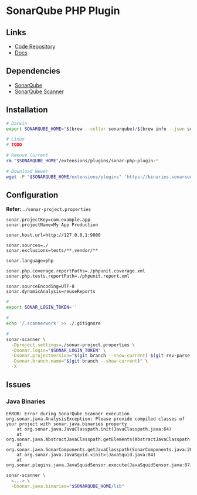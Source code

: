 # SonarQube PHP Plugin

<!--
https://github.com/ivan-berezhnov/symfony_3/blob/master/sonar-project.properties

https://github.com/curlybracket-nl/sonarqube-scanner
https://blog.e-zest.com/how-to-test-php-code-quality-using-sonarqube
https://stackoverflow.com/questions/45421333/jenkins-pipeline-job-build
https://pt.slideshare.net/up1/03-sonar

https://www.youtube.com/watch?v=7xjgDPzl128
https://phpmetrics.org/
https://blog.setapp.pl/gitlab-integration-tutorial/
https://blog.setapp.pl/how-to-use-sonarscanner/
https://www.8ym8.com/340517.html

https://nullsweep.com/creating-a-secure-pipeline-jenkins-with-sonarqube-and-dependencycheck/
https://jenkins.io/blog/2017/04/18/continuousdelivery-devops-sonarqube/
https://geekalicious.pt/pt/continuous-integration/analisar-projeto-php-laravel-5-multilingua-com-sonarqube/
https://dzone.com/articles/sonarqube-scanning-in-15-minutes-2
https://github.com/rogervila/php-sonarqube-scanner-test
https://imasters.com.br/back-end/configurando-sonarqube-e-phpstorm
https://dev.to/jeromegamez/continuous-php-code-quality-with-sonarcloud-276i
https://www.jeffgeerling.com/blogs/jeff-geerling/ci-deployments-code-analysis-drupal-php
-->

## Links

- [Code Repository](https://github.com/SonarSource/sonar-php)
- [Docs](https://docs.sonarqube.org/latest/analysis/languages/php/)

## Dependencies

- [SonarQube](/sonarsource/sonarqube-ce.md)
- [SonarQube Scanner](/sonarsource/sonarqube-scanner.md)

## Installation

```sh
# Darwin
export SONARQUBE_HOME="$(brew --cellar sonarqube)/$(brew info --json sonarqube | jq -r '.[0].installed[0].version')/libexec"

# Linux
# TODO

# Remove Current
rm "$SONARQUBE_HOME"/extensions/plugins/sonar-php-plugin-*

# Download Newer
wget -P "$SONARQUBE_HOME/extensions/plugins" 'https://binaries.sonarsource.com/Distribution/sonar-php-plugin/sonar-php-plugin-3.3.0.5166.jar'
```

## Configuration

**Refer:** `./sonar-project.properties`

```properties
sonar.projectKey=com.example.app
sonar.projectName=My App Production

sonar.host.url=http://127.0.0.1:9000

sonar.sources=./
sonar.exclusions=tests/**,vendor/**

sonar.language=php

sonar.php.coverage.reportPaths=./phpunit.coverage.xml
sonar.php.tests.reportPath=./phpunit.report.xml

sonar.sourceEncoding=UTF-8
sonar.dynamicAnalysis=reuseReports
```

```sh
#
export SONAR_LOGIN_TOKEN=''

#
echo '/.scannerwork' >> ./.gitignore

#
sonar-scanner \
  -Dproject.settings=./sonar-project.properties \
  -Dsonar.login="$SONAR_LOGIN_TOKEN" \
  -Dsonar.projectVersion="$(git branch --show-current)-$(git rev-parse --short HEAD)" \
  -Dsonar.branch.name="$(git branch --show-current)" \
  -X
```

## Issues

### Java Binaries

```log
ERROR: Error during SonarQube Scanner execution
org.sonar.java.AnalysisException: Please provide compiled classes of your project with sonar.java.binaries property
	at org.sonar.java.JavaClasspath.init(JavaClasspath.java:64)
	at org.sonar.java.AbstractJavaClasspath.getElements(AbstractJavaClasspath.java:280)
	at org.sonar.java.SonarComponents.getJavaClasspath(SonarComponents.java:209)
	at org.sonar.java.JavaSquid.<init>(JavaSquid.java:84)
	at org.sonar.plugins.java.JavaSquidSensor.execute(JavaSquidSensor.java:87)
```

```sh
sonar-scanner \
  <...> \
  -Dsonar.java.binaries="$SONARQUBE_HOME/lib"
```
